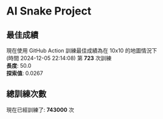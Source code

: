 
# AI Snake Project

## **最佳成績**






























































現在使用 GitHub Action 訓練最佳成績為在 10x10 的地圖情況下  
(時間 2024-12-05 22:14:08) 第 **723** 次訓練  
**長度**: 50.0  
**探索值**: 0.0267





























































































































## 總訓練次數
現在已經訓練了: **743000** 次
